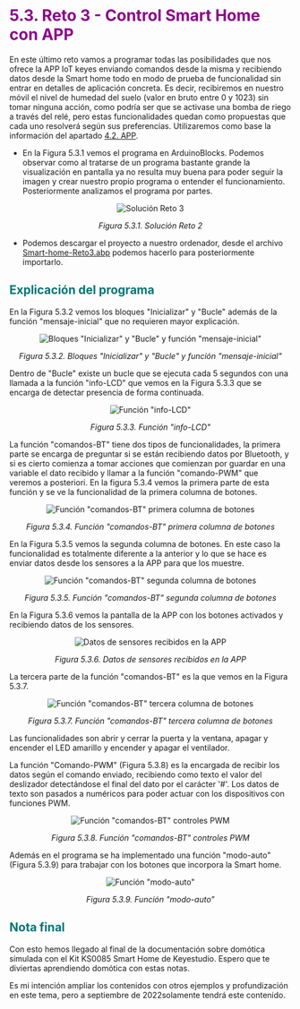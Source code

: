 # <FONT COLOR=#8B008B>5.3. Reto 3 - Control Smart Home con APP</font>
En este último reto vamos a programar todas las posibilidades que nos ofrece la APP IoT keyes enviando comandos desde la misma y recibiendo datos desde la Smart home todo en modo de prueba de funcionalidad sin entrar en detalles de aplicación concreta. Es decir, recibiremos en nuestro móvil el nivel de humedad del suelo (valor en bruto entre 0 y 1023) sin tomar ninguna acción, como podría ser que se activase una bomba de riego a través del relé, pero estas funcionalidades quedan como propuestas que cada uno resolverá según sus preferencias. Utilizaremos como base la información del apartado [4.2. APP](app.md).

* En la Figura 5.3.1 vemos el programa en ArduinoBlocks. Podemos observar como al tratarse de un programa bastante grande la visualización en pantalla ya no resulta muy buena para poder seguir la imagen y crear nuestro propio programa o entender el funcionamiento. Posteriormente analizamos el programa por partes.

<center>

![Solución Reto 3](../img/5/F5_3_1.png)

*Figura 5.3.1. Solución Reto 2*

</center>

* Podemos descargar el proyecto a nuestro ordenador, desde el archivo [Smart-home-Reto3.abp](../img/5/Smart-home-Reto3.abp) podemos hacerlo para posteriormente importarlo.

## <FONT COLOR=#007575>**Explicación del programa**</font>
En la Figura 5.3.2 vemos los bloques "Inicializar" y "Bucle" además de la función "mensaje-inicial" que no requieren mayor explicación.

<center>

![Bloques "Inicializar" y "Bucle" y función "mensaje-inicial"](../img/5/F5_3_2.png)

*Figura 5.3.2. Bloques "Inicializar" y "Bucle" y función "mensaje-inicial"*

</center>

Dentro de "Bucle" existe un bucle que se ejecuta cada 5 segundos con una llamada a la función "info-LCD" que vemos en la Figura 5.3.3 que se encarga de detectar presencia de forma continuada.

<center>

![Función "info-LCD"](../img/5/F5_3_3.png)

*Figura 5.3.3. Función "info-LCD"*

</center>

La función "comandos-BT" tiene dos tipos de funcionalidades, la primera parte se encarga de preguntar si se están recibiendo datos por Bluetooth, y si es cierto comienza a tomar acciones que comienzan por guardar en una variable el dato recibido y llamar a la función "comando-PWM" que veremos a posteriori. En la figura 5.3.4 vemos la primera parte de esta función y se ve la funcionalidad de la primera columna de botones.

<center>

![Función "comandos-BT" primera columna de botones](../img/5/F5_3_4.png)

*Figura 5.3.4. Función "comandos-BT" primera columna de botones*

</center>

En la Figura 5.3.5 vemos la segunda columna de botones. En este caso la funcionalidad es totalmente diferente a la anterior y lo que se hace es enviar datos desde los sensores a la APP para que los muestre.

<center>

![Función "comandos-BT" segunda columna de botones](../img/5/F5_3_5.png)

*Figura 5.3.5. Función "comandos-BT" segunda columna de botones*

</center>

En la Figura 5.3.6 vemos la pantalla de la APP con los botones activados y recibiendo datos de los sensores.

<center>

![Datos de sensores recibidos en la APP](../img/5/F5_3_6.png)

*Figura 5.3.6. Datos de sensores recibidos en la APP*

</center>

La tercera parte de la función "comandos-BT" es la que vemos en la Figura 5.3.7.

<center>

![Función "comandos-BT" tercera columna de botones](../img/5/F5_3_7.png)

*Figura 5.3.7. Función "comandos-BT" tercera columna de botones*

</center>

Las funcionalidades son abrir y cerrar la puerta y la ventana, apagar y encender el LED amarillo y encender y apagar el ventilador.

La función "Comando-PWM" (Figura 5.3.8) es la encargada de recibir los datos según el comando enviado, recibiendo como texto el valor del deslizador detectándose el final del dato por el carácter '#'. Los datos de texto son pasados a numéricos para poder actuar con los dispositivos con funciones PWM.

<center>

![Función "comandos-BT" controles PWM](../img/5/F5_3_8.png)

*Figura 5.3.8. Función "comandos-BT" controles PWM*

</center>

Además en el programa se ha implementado una función "modo-auto" (Figura 5.3.9) para trabajar con los botones que incorpora la Smart home.

<center>

![Función "modo-auto"](../img/5/F5_3_9.png)

*Figura 5.3.9. Función "modo-auto"*

</center>

## <FONT COLOR=#007575>**Nota final**</font>
Con esto hemos llegado al final de la documentación sobre domótica simulada con el Kit KS0085 Smart Home de Keyestudio. Espero que te diviertas aprendiendo domótica con estas notas.

Es mi intención ampliar los contenidos con otros ejemplos y profundización en este tema, pero a septiembre de 2022solamente tendrá este contenido.

